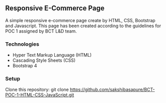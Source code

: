 ## Responsive E-Commerce Page
A simple responsive e-commerce page create by HTML, CSS, Bootstrap and Javascript. This page has been created according to the guidelines for POC 1 assigned by BCT L&D team.


### Technologies
* Hyper Text Markup Language (HTML)
* Cascading Style Sheets (CSS)
* Bootstrap 4

### Setup
Clone this repository: git clone https://github.com/sakshibasapure/BCT-POC-1-HTML-CSS-JavaScript.git
